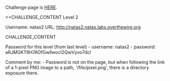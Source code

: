 Challenge page is <a href="http://www.overthewire.org/wargames/natas/natas2.shtml">HERE</a>.

<<CHALLENGE_CONTENT
Level 2

Username: natas2
URL:      http://natas2.natas.labs.overthewire.org

CHALLENGE_CONTENT

Password for this level (from last level)
	- username: natas2
	- password: aRJMGKT6H7AOfGwllwocI2QwVyvo7dcl

Comment by me:
	- Password is not on the page, but when following the link of a 1-pixel PNG image to a path, '/file/pixel.png', there is a directory exposure there.